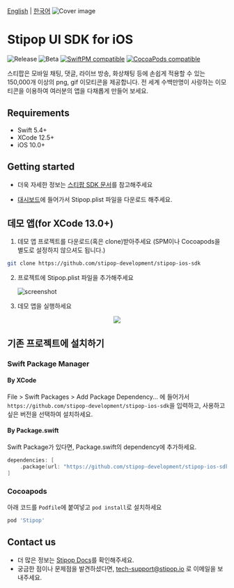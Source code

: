 [English](./README.md) | [한국어](./README.kr.md)
![Cover image](https://user-images.githubusercontent.com/30883319/139041228-f88b6e2f-4523-4d56-913e-927956e88dc6.png)

# Stipop UI SDK for iOS

![Release](https://img.shields.io/github/v/release/stipop-development/stipop-ios-sdk?sort=semver&style=flat&label=release)
![Beta](https://img.shields.io/github/v/release/stipop-development/stipop-ios-sdk?include_prereleases&sort=semver&style=flat&label=beta)
[![SwiftPM compatible](https://img.shields.io/badge/SwiftPM-compatible-green.svg?style=flat)](https://swift.org/package-manager/)
[![CocoaPods compatible](https://img.shields.io/badge/CocoaPods-compatible-green.svg?style=flat)](https://cocoapods.org/pods/Stipop)

스티팝은 모바일 채팅, 댓글, 라이브 방송, 화상채팅 등에 손쉽게 적용할 수 있는 150,000개 이상의 png, gif 이모티콘을 제공합니다. 전 세계 수백만명이 사랑하는 이모티콘을 이용하여 여러분의 앱을 다채롭게 만들어 보세요.

## Requirements

- Swift 5.4+
- XCode 12.5+
- iOS 10.0+

## Getting started

- 더욱 자세한 정보는 [스티팝 SDK 문서](https://docs.stipop.io/en/sdk/ios/get-started/quick-start)를 참고해주세요

- [대시보드](https://dashboard.stipop.io/create-application)에 들어가서 Stipop.plist 파일을 다운로드 해주세요.

## 데모 앱(for XCode 13.0+)

1. 데모 앱 프로젝트를 다운로드(혹은 clone)받아주세요
   (SPM이나 Cocoapods을 별도로 설정하지 않으셔도 됩니다.)

```bash
git clone https://github.com/stipop-development/stipop-ios-sdk
```

2. 프로젝트에 Stipop.plist 파일을 추가해주세요

   ![screenshot](https://user-images.githubusercontent.com/30883319/138623975-d5666bad-e0b4-405b-beaf-ed233e376135.png)

3. 데모 앱을 실행하세요

<p align="center"><img src="https://user-images.githubusercontent.com/30883319/139041399-d4aee7d3-387f-4f9e-a045-f239a0cc2918.png"></p>

## 기존 프로젝트에 설치하기

### Swift Package Manager

#### By XCode

File > Swift Packages > Add Package Dependency... 에 들어가서
`https://github.com/stipop-development/stipop-ios-sdk`을 입력하고, 사용하고 싶은 버전을 선택하여 설치하세요.

#### By Package.swift

Swift Package가 있다면, Package.swift의 dependency에 추가하세요.

```swift
dependencies: [
    .package(url: "https://github.com/stipop-development/stipop-ios-sdk.git", .upToNextMajor(from: "0.4.1"))
]
```

### Cocoapods

아래 코드를 `Podfile`에 붙여넣고 `pod install`로 설치하세요

```ruby
pod 'Stipop'
```

## Contact us

- 더 많은 정보는 [Stipop Docs](https://docs.stipop.io/en/sdk/ios/get-started/quick-start)를 확인해주세요.
- 궁금한 점이나 문제점을 발견하셨다면, tech-support@stipop.io 로 이메일을 보내주세요.
